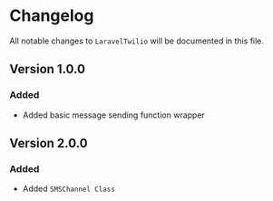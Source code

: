 # Changelog

All notable changes to `LaravelTwilio` will be documented in this file.

## Version 1.0.0

### Added
- Added basic message sending function wrapper

## Version 2.0.0

### Added
- Added `SMSChannel Class`